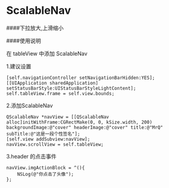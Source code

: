 # ScalableNav
####下拉放大,上滑缩小

####使用说明

在 tableView 中添加 ScalableNav 

1.建议设置


    [self.navigationController setNavigationBarHidden:YES];
    [[UIApplication sharedApplication] setStatusBarStyle:UIStatusBarStyleLightContent];
    self.tableView.frame = self.view.bounds;

2.添加ScalableNav


    QScalableNav *navView = [[QScalableNav alloc]initWithFrame:CGRectMake(0, 0, kSize.width, 200) backgroundImage:@"cover" headerImage:@"cover" title:@"MrQ" subTitle:@"这是一段个性签名"];
    [self.view addSubview:navView];
    navView.scrollView = self.tableView;

3.header 的点击事件


    navView.imgActionBlock = ^(){
        NSLog(@"你点击了头像");
    };
